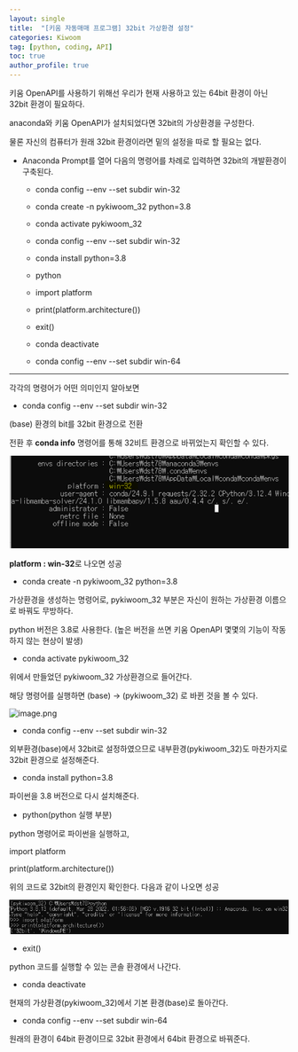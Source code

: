 ```yaml
---
layout: single
title:  "[키움 자동매매 프로그램] 32bit 가상환경 설정"
categories: Kiwoom
tag: [python, coding, API]
toc: true
author_profile: true
---
```


<head>
  <style>
    table.dataframe {
      white-space: normal;
      width: 100%;
      height: 240px;
      display: block;
      overflow: auto;
      font-family: Arial, sans-serif;
      font-size: 0.9rem;
      line-height: 20px;
      text-align: center;
      border: 0px !important;
    }

    table.dataframe th {
      text-align: center;
      font-weight: bold;
      padding: 8px;
    }

    table.dataframe td {
      text-align: center;
      padding: 8px;
    }

    table.dataframe tr:hover {
      background: #b8d1f3; 
    }

    .output_prompt {
      overflow: auto;
      font-size: 0.9rem;
      line-height: 1.45;
      border-radius: 0.3rem;
      -webkit-overflow-scrolling: touch;
      padding: 0.8rem;
      margin-top: 0;
      margin-bottom: 15px;
      font: 1rem Consolas, "Liberation Mono", Menlo, Courier, monospace;
      color: $code-text-color;
      border: solid 1px $border-color;
      border-radius: 0.3rem;
      word-break: normal;
      white-space: pre;
    }

  .dataframe tbody tr th:only-of-type {
      vertical-align: middle;
  }

  .dataframe tbody tr th {
      vertical-align: top;
  }

  .dataframe thead th {
      text-align: center !important;
      padding: 8px;
  }

  .page__content p {
      margin: 0 0 0px !important;
  }

  .page__content p > strong {
    font-size: 0.8rem !important;
  }

  </style>
</head>


키움 OpenAPI를 사용하기 위해선 우리가 현재 사용하고 있는 64bit 환경이 아닌 32bit 환경이 필요하다.



anaconda와 키움 OpenAPI가 설치되었다면 32bit의 가상환경을 구성한다.



물론 자신의 컴퓨터가 원래 32bit 환경이라면 밑의 설정을 따로 할 필요는 없다.


- Anaconda Prompt를 열어 다음의 명령어를 차례로 입력하면 32bit의 개발환경이 구축된다.



    - conda config --env --set subdir win-32

    - conda create -n pykiwoom_32 python=3.8

    - conda activate pykiwoom_32

    - conda config --env --set subdir win-32

    - conda install python=3.8

    - python

    - import platform

    - print(platform.architecture())

    - exit()

    - conda deactivate

    - conda config --env --set subdir win-64


***


각각의 명령어가 어떤 의미인지 알아보면



- conda config --env --set subdir win-32



(base) 환경의 bit를 32bit 환경으로 전환



전환 후 **conda info** 명령어를 통해 32비트 환경으로 바뀌었는지 확인할 수 있다.


![image.png](/image/conda_info.png)


**platform : win-32**로 나오면 성공



- conda create -n pykiwoom_32 python=3.8



가상환경을 생성하는 명령어로, pykiwoom_32 부분은 자신이 원하는 가상환경 이름으로 바꿔도 무방하다.



python 버전은 3.8로 사용한다. (높은 버전을 쓰면 키움 OpenAPI 몇몇의 기능이 작동하지 않는 현상이 발생)



- conda activate pykiwoom_32



위에서 만들었던 pykiwoom_32 가상환경으로 들어간다.



해당 명령어를 실행하면 (base) → (pykiwoom_32) 로 바뀐 것을 볼 수 있다.


![image.png](/image/conda_activate-pykiwoom_32.png)



- conda config --env --set subdir win-32



외부환경(base)에서 32bit로 설정하였으므로 내부환경(pykiwoom_32)도 마찬가지로 32bit 환경으로 설정해준다.



- conda install python=3.8



파이썬을 3.8 버전으로 다시 설치해준다.



- python(python 실행 부분)



python 명령어로 파이썬을 실행하고,



import platform



print(platform.architecture())



위의 코드로 32bit의 환경인지 확인한다. 다음과 같이 나오면 성공


![image.png](/image/python_명령어.png)



- exit()



python 코드를 실행할 수 있는 콘솔 환경에서 나간다.



- conda deactivate



현재의 가상환경(pykiwoom_32)에서 기본 환경(base)로 돌아간다.



- conda config --env --set subdir win-64



원래의 환경이 64bit 환경이므로 32bit 환경에서 64bit 환경으로 바꿔준다.

